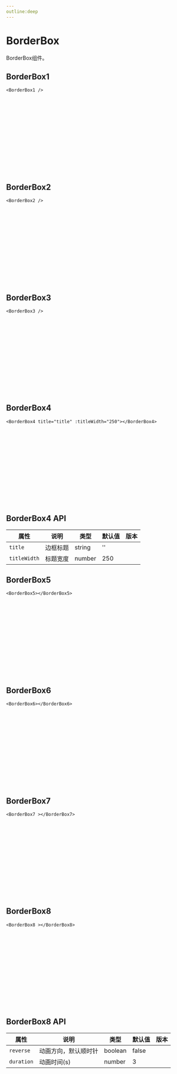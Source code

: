 ```yaml
---
outline:deep
---
```


# BorderBox

BorderBox组件。

<!-- markdownlint-disable-next-line -->
<script setup>
import {
  BorderBox1,
  BorderBox2,
  BorderBox3,
  BorderBox4,
  BorderBox5,
  BorderBox6,
  BorderBox7,
  BorderBox8
} from '../../src/components/border-box'
</script>

## BorderBox1

```vue
<BorderBox1 />
```
<!-- markdownlint-disable-next-line -->
<div style="height: 200px;width: 100%;">
  <!-- markdownlint-disable-next-line -->
  <BorderBox1 />
</div>

## BorderBox2

```vue
<BorderBox2 />
```

<!-- markdownlint-disable-next-line -->
<div style="height: 200px;width: 100%;">
  <!-- markdownlint-disable-next-line -->
  <BorderBox2>
  </BorderBox2>
</div>

## BorderBox3

```vue
<BorderBox3 />
```

<!-- markdownlint-disable-next-line -->
<BorderBox3>
  <!-- markdownlint-disable-next-line -->
  <div style="height: 200px;width: 100%;"></div>
</BorderBox3>

## BorderBox4

```vue
<BorderBox4 title="title" :titleWidth="250"></BorderBox4>
```

<!-- markdownlint-disable-next-line -->
<BorderBox4 title="title" :titleWidth="250">
  <!-- markdownlint-disable-next-line -->
  <div style="height: 200px;width: 100%;"></div>
</BorderBox4>

## BorderBox4 API

| 属性 | 说明 | 类型 | 默认值 | 版本 |
|---|---|---|---|---|
| `title` | 边框标题 | string | '' |  |
| `titleWidth` | 标题宽度 | number | 250 |  |

## BorderBox5

```vue
<BorderBox5></BorderBox5>
```

<!-- markdownlint-disable-next-line -->
<BorderBox5>
  <!-- markdownlint-disable-next-line -->
  <div style="height: 200px;width: 100%;"></div>
</BorderBox5>

## BorderBox6

```vue
<BorderBox6></BorderBox6>
```

<!-- markdownlint-disable-next-line -->
<BorderBox6 >
  <!-- markdownlint-disable-next-line -->
  <div style="height: 200px;width: 100%;"></div>
</BorderBox6>

## BorderBox7

```vue
<BorderBox7 ></BorderBox7>
```

<!-- markdownlint-disable-next-line -->
<BorderBox7 >
  <!-- markdownlint-disable-next-line -->
  <div style="height: 200px;width: 100%;"></div>
</BorderBox7>

## BorderBox8

```vue
<BorderBox8 ></BorderBox8>
```

<!-- markdownlint-disable-next-line -->
<BorderBox8 >
  <!-- markdownlint-disable-next-line -->
  <div style="height: 200px;width: 100%;"></div>
</BorderBox8>

## BorderBox8 API

| 属性 | 说明 | 类型 | 默认值 | 版本 |
|---|---|---|---|---|
| `reverse` | 动画方向，默认顺时针 | boolean | false |  |
| `duration` | 动画时间(s) | number | 3 |  |
